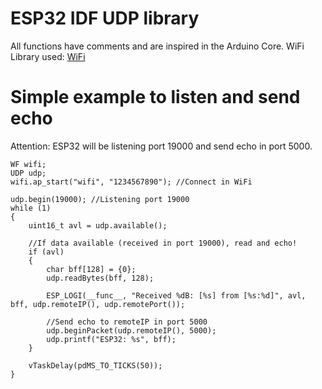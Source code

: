 # ESP32 IDF UDP library
All functions have comments and are inspired in the Arduino Core. WiFi Library used: [WiFi](https://github.com/urbanze/esp32-wifi)

# Simple example to listen and send echo
Attention: ESP32 will be listening port 19000 and send echo in port 5000.
```
WF wifi;
UDP udp;
wifi.ap_start("wifi", "1234567890"); //Connect in WiFi

udp.begin(19000); //Listening port 19000
while (1)
{
    uint16_t avl = udp.available();

    //If data available (received in port 19000), read and echo!
    if (avl)
    {
        char bff[128] = {0};
        udp.readBytes(bff, 128);

        ESP_LOGI(__func__, "Received %dB: [%s] from [%s:%d]", avl, bff, udp.remoteIP(), udp.remotePort());

        //Send echo to remoteIP in port 5000
        udp.beginPacket(udp.remoteIP(), 5000);
        udp.printf("ESP32: %s", bff);
    }

    vTaskDelay(pdMS_TO_TICKS(50));
}
```
